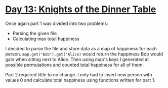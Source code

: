 # [Day 13: Knights of the Dinner Table](https://adventofcode.com/2015/day/13)

Once again part 1 was divided into two problems:

- Parsing the given file
- Calculating max total happiness

I decided to parse the file and store data as a map of happiness for each person.
`map.get("Bob").get("Alice)` would return the happiness Bob would gain when sitting next to Alice.
Then using map's keys I generated all possible permutations and counted total happiness for all of them.

Part 2 required little to no change. I only had to insert new person with values 0 and calculate
total happiness using functions written for part 1.
